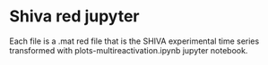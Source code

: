 # Shiva red jupyter
Each file is a .mat red file that is the SHIVA experimental time series transformed with plots-multireactivation.ipynb jupyter notebook.